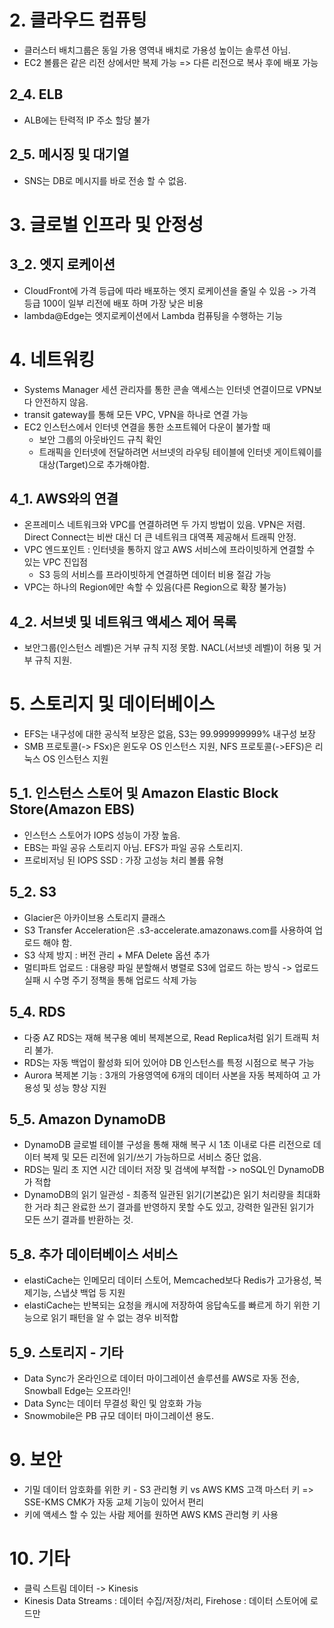 # 2. 클라우드 컴퓨팅

- 클러스터 배치그룹은 동일 가용 영역내 배치로 가용성 높이는 솔루션 아님.
- EC2 볼륨은 같은 리전 상에서만 복제 가능 => 다른 리전으로 복사 후에 배포 가능

## 2_4. ELB
- ALB에는 탄력적 IP 주소 할당 불가

## 2_5. 메시징 및 대기열
- SNS는 DB로 메시지를 바로 전송 할 수 없음.

# 3. 글로벌 인프라 및 안정성 

## 3_2. 엣지 로케이션
- CloudFront에 가격 등급에 따라 배포하는 엣지 로케이션을 줄일 수 있음 -> 가격 등급 100이 일부 리전에 배포 하며 가장 낮은 비용
- lambda@Edge는 엣지로케이션에서 Lambda 컴퓨팅을 수행하는 기능

# 4. 네트워킹
- Systems Manager 세션 관리자를 통한 콘솔 액세스는 인터넷 연결이므로 VPN보다 안전하지 않음.
- transit gateway를 통해 모든 VPC, VPN을 하나로 연결 가능
- EC2 인스턴스에서 인터넷 연결을 통한 소프트웨어 다운이 불가할 때
	- 보안 그룹의 아웃바인드 규칙 확인
	- 트래픽을 인터넷에 전달하려면 서브넷의 라우팅 테이블에 인터넷 게이트웨이를 대상(Target)으로 추가해야함.

## 4_1. AWS와의 연결
- 온프레미스 네트워크와 VPC를 연결하려면 두 가지 방법이 있음. VPN은 저렴. Direct Connect는 비싼 대신 더 큰 네트워크 대역폭 제공해서 트래픽 안정.
- VPC 엔드포인트 : 인터넷을 통하지 않고 AWS 서비스에 프라이빗하게 연결할 수 있는 VPC 진입점
	- S3 등의 서비스를 프라이빗하게 연결하면 데이터 비용 절감 가능
- VPC는 하나의 Region에만 속할 수 있음(다른 Region으로 확장 불가능)

## 4_2. 서브넷 및 네트워크 액세스 제어 목록
- 보안그룹(인스턴스 레벨)은 거부 규칙 지정 못함. NACL(서브넷 레벨)이 허용 및 거부 규칙 지원. 

# 5. 스토리지 및 데이터베이스
- EFS는 내구성에 대한 공식적 보장은 없음, S3는 99.999999999% 내구성 보장
- SMB 프로토콜(-> FSx)은 윈도우 OS 인스턴스 지원, NFS 프로토콜(->EFS)은 리눅스 OS 인스턴스 지원

## 5_1. 인스턴스 스토어 및 Amazon Elastic Block Store(Amazon EBS)
- 인스턴스 스토어가 IOPS 성능이 가장 높음.
- EBS는 파일 공유 스토리지 아님. EFS가 파일 공유 스토리지.
- 프로비저닝 된 IOPS SSD : 가장 고성능 처리 볼륨 유형

## 5_2. S3
- Glacier은 아카이브용 스토리지 클래스
- S3 Transfer Acceleration은 <bucket>.s3-accelerate.amazonaws.com를 사용하여 업로드 해야 함.
- S3 삭제 방지 : 버전 관리 + MFA Delete 옵션 추가
- 멀티파트 업로드 : 대용량 파일 분할해서 병렬로 S3에 업로드 하는 방식 -> 업로드 실패 시 수명 주기 정책을 통해 업로드 삭제 가능

## 5_4. RDS
- 다중 AZ RDS는 재해 복구용 예비 복제본으로, Read Replica처럼 읽기 트래픽 처리 불가.
- RDS는 자동 백업이 활성화 되어 있어야 DB 인스턴스를 특정 시점으로 복구 가능
- Aurora 복제본 기능 : 3개의 가용영역에 6개의 데이터 사본을 자동 복제하여 고 가용성 및 성능 향상 지원

## 5_5. Amazon DynamoDB
- DynamoDB 글로벌 테이블 구성을 통해 재해 복구 시 1초 이내로 다른 리전으로 데이터 복제 및 모든 리전에 읽기/쓰기 가능하므로 서비스 중단 없음.
- RDS는 밀리 초 지연 시간 데이터 저장 및 검색에 부적합 -> noSQL인 DynamoDB가 적합
- DynamoDB의 읽기 일관성 - 최종적 일관된 읽기(기본값)은 읽기 처리량을 최대화 한 거라 최근 완료한 쓰기 결과를 반영하지 못할 수도 있고, 강력한 일관된 읽기가 모든 쓰기 결과를 반환하는 것.

## 5_8. 추가 데이터베이스 서비스
- elastiCache는 인메모리 데이터 스토어, Memcached보다 Redis가 고가용성, 복제기능, 스냅샷 백업 등 지원
- elastiCache는 반복되는 요청을 캐시에 저장하여 응답속도를 빠르게 하기 위한 기능으로 읽기 패턴을 알 수 없는 경우 비적합

## 5_9. 스토리지 - 기타
- Data Sync가 온라인으로 데이터 마이그레이션 솔루션를 AWS로 자동 전송, Snowball Edge는 오프라인!
- Data Sync는 데이터 무결성 확인 및 암호화 가능
- Snowmobile은 PB 규모 데이터 마이그레이션 용도.

# 9. 보안
- 기밀 데이터 암호화를 위한 키 - S3 관리형 키 vs AWS KMS 고객 마스터 키 => SSE-KMS CMK가 자동 교체 기능이 있어서 편리
- 키에 액세스 할 수 있는 사람 제어를 원하면 AWS KMS 관리형 키 사용

# 10. 기타
- 클릭 스트림 데이터 -> Kinesis
- Kinesis Data Streams : 데이터 수집/저장/처리, Firehose : 데이터 스토어에 로드만
<!--stackedit_data:
eyJoaXN0b3J5IjpbMTQyOTQ2NzU5NiwtMTA1ODg4MTc4LC0xNT
AzNjc5ODg5LDE2OTk5MDU5NDksNjc3MTAzOTg4LDM2MTcxNTY5
NCwxMTc0OTY2OTc5LDE0ODI5ODcwMiwxMDk0NTc5ODA3LDU5OT
I0OTQxLDY1NTI5NjQ1NiwtNzY2OTE3MzgxLC0xMDQ5OTA5Njc1
LDE1NDU1MjQ5OTMsNDA5MzY2Njg4LC0yMDg3MDgzNDM4LDkzMj
MzNDIyMCwxMDQ4NjA1MjUwLC0yMDE2ODIwNDcxLDE0NzY1ODUz
NTddfQ==
-->